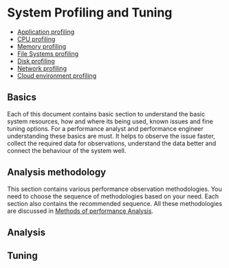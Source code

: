 #  System Profiling and Tuning
- [Application profiling](./Application-Performance-Analysis.md)
- [CPU profiling](./CPU-Profiling.md)
- [Memory profiling](./Memory-profiling.md)
- [File Systems profiling](./filesystem-profiling.md)
- [Disk profiling](./disk-profiling.md)
- [Network profiling](./Network-profiling.md)
- [Cloud environment profiling](./Cloud-environment-profiling.md)

## Basics
Each of this document contains basic section to understand the basic system resources, how and where its being used, known issues and fine tuning options. For a performance analyst and performance engineer understanding these basics are must. It helps to observe the issue faster, collect the required data for observations, understand the data better and connect the behaviour of the system well.

## Analysis methodology
This section contains various performance observation methodologies. You need to choose the sequence of methodologies based on your need. Each section also contains the recommended sequence. All these methodologies are discussed in [Methods of performance Analysis](/Method-PerformanceAnalysis.md).

## Analysis


## Tuning
